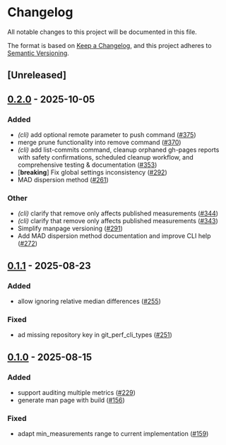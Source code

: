 # Changelog

All notable changes to this project will be documented in this file.

The format is based on [Keep a Changelog](https://keepachangelog.com/en/1.0.0/),
and this project adheres to [Semantic Versioning](https://semver.org/spec/v2.0.0.html).

## [Unreleased]

## [0.2.0](https://github.com/kaihowl/git-perf/compare/git_perf_cli_types-v0.1.1...git_perf_cli_types-v0.2.0) - 2025-10-05

### Added

- *(cli)* add optional remote parameter to push command ([#375](https://github.com/kaihowl/git-perf/pull/375))
- merge prune functionality into remove command ([#370](https://github.com/kaihowl/git-perf/pull/370))
- *(cli)* add list-commits command, cleanup orphaned gh-pages reports with safety confirmations, scheduled cleanup workflow, and comprehensive testing & documentation ([#353](https://github.com/kaihowl/git-perf/pull/353))
- [**breaking**] Fix global settings inconsistency ([#292](https://github.com/kaihowl/git-perf/pull/292))
- MAD dispersion method ([#261](https://github.com/kaihowl/git-perf/pull/261))

### Other

- *(cli)* clarify that remove only affects published measurements ([#344](https://github.com/kaihowl/git-perf/pull/344))
- *(cli)* clarify that remove only affects published measurements ([#343](https://github.com/kaihowl/git-perf/pull/343))
- Simplify manpage versioning ([#291](https://github.com/kaihowl/git-perf/pull/291))
- Add MAD dispersion method documentation and improve CLI help ([#272](https://github.com/kaihowl/git-perf/pull/272))

## [0.1.1](https://github.com/kaihowl/git-perf/compare/git_perf_cli_types-v0.1.0...git_perf_cli_types-v0.1.1) - 2025-08-23

### Added

- allow ignoring relative median differences ([#255](https://github.com/kaihowl/git-perf/pull/255))

### Fixed

- ad missing repository key in git_perf_cli_types ([#251](https://github.com/kaihowl/git-perf/pull/251))

## [0.1.0](https://github.com/kaihowl/git-perf/releases/tag/cli_types-v0.1.0) - 2025-08-15

### Added

- support auditing multiple metrics ([#229](https://github.com/kaihowl/git-perf/pull/229))
- generate man page with build ([#156](https://github.com/kaihowl/git-perf/pull/156))

### Fixed

- adapt min_measurements range to current implementation ([#159](https://github.com/kaihowl/git-perf/pull/159))
